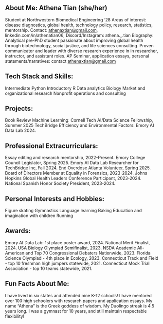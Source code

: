 ## About Me: Athena Tian (she/her)
Student at Northwestern Biomedical Engineering ‘28
Areas of interest: disease diagnostics, global health, technology policy, research, statistics, mentorship. 
Contact: athenaxtian@gmail.com, linkedin.com/in/athenatian06, Discord/Instagram: athena._.tian
Biography: Analytical pre-PhD student passionate about improving global health through biotechnology, social justice, and life sciences consulting. Proven communicator and leader with diverse research experience in in researcher, instructor, and assistant roles. AP Seminar, application essays, personal statements/narratives: contact athenaxtian@gmail.com

## Tech Stack and Skills:
Intermediate Python
Introductory R
Data analytics
Biology
Market and organizational research
Nonprofit operations and consulting

## Projects: 
Book Review Machine Learning: Cornell Tech AI/Data Science Fellowship, Summer 2025
TechBridge Efficiency and Environmental Factors: Emory AI Data Lab 2024.

## Professional Extracurriculars:
Essay editing and research mentorship, 2022-Present.
Emory College Council Legislator, Spring 2025.
Emory AI Data Lab Researcher for TechBridge Inc, Fall 2024. 
End Overdose Atlanta Volunteer, Spring 2025. 
Board of Directors Member at Equality in Forensics, 2023-2024. 
Johns Hopkins Global Health Leaders Conference Participant, 2023-2024. 
National Spanish Honor Society President, 2023-2024. 

## Personal Interests and Hobbies:
Figure skating
Gymnastics
Language learning
Baking
Education and imagination with children
Running

## Awards:
Emory AI Data Lab: 1st place poster award, 2024.
National Merit Finalist, 2024. 
USA Biology Olympiad Semifinalist, 2023. 
NSDA Academic All-American and Top 70 Congressional Debaters Nationwide, 2023. 
Florida Science Olympiad - 4th place in Ecology, 2023. 
Connecticut Track and Field - top 10 freshman high jumpers statewide, 2021. 
Connecticut Mock Trial Association - top 10 teams statewide, 2021. 

## Fun Facts About Me: 
I have lived in six states and attended nine K-12 schools!
I have mentored over 100 high schoolers with research papers and application essays.
My name “Athena” is the Greek goddess of wisdom.
My Duolingo streak is 4.5 years long. 
I was a gymnast for 10 years, and still maintain respectable flexibility!
